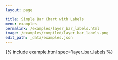 ```yaml
---
layout: page

title: Simple Bar Chart with Labels
menu: examples
permalink: /examples/layer_bar_labels.html
image: /examples/compiled/layer_bar_labels.png
edit_path: _data/examples.json
---
```




{% include example.html spec='layer_bar_labels'%}
